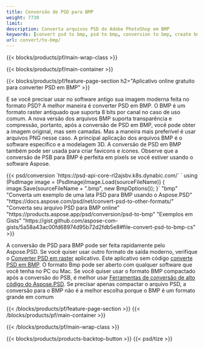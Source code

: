 ```yaml
---
title: Conversão de PSD para BMP
weight: 7730
limit: 
description: Converta arquivos PSD do Adobe PhotoShop em BMP
keywords: [convert psd to bmp, psd to bmp, conversion to bmp, create bmp from psd, print psd as bmp]
url: convert/to-bmp/
---
```


{{< blocks/products/pf/main-wrap-class >}}

{{< blocks/products/pf/main-container >}}

{{< blocks/products/pf/feature-page-section h2="Aplicativo online gratuito para converter PSD em BMP" >}}
<p>E se você precisar usar no software antigo sua imagem moderna feita no formato PSD? A melhor maneira é converter PSD em BMP. O BMP é um formato raster antiquado que suporta 8 bits por canal no caso de uso comum. A nova versão dos arquivos BMP suporta transparência e compressão, portanto, após a conversão de PSD em BMP, você pode obter a imagem original, mas sem camadas. Mas a maneira mais preferível é usar arquivos PNG nesse caso. A principal aplicação dos arquivos BMP é o software específico e a modelagem 3D. A conversão de PSD em BMP também pode ser usada para criar favicons e ícones. Observe que a conversão de PSB para BMP é perfeita em pixels se você estiver usando o software Aspose.</p>
{{< psd/conversion `https://psd-api-core-rl2ajsbv.k8s.dynabic.com/` 
`    using (PsdImage image = (PsdImage)Image.Load(sourceFileName))
    {
        image.Save(sourceFileName + ".bmp",  new BmpOptions());
    }` 
	"bmp" 
"Converta um exemplo de uma lata PSD para BMP usando o Aspose.PSD"  "https://docs.aspose.com/psd/net/convert-psd-to-other-formats/" 
"Converta seu arquivo PSD para BMP online" "https://products.aspose.app/psd/conversion/psd-to-bmp" 
"Exemplos em Gists" "https://gist.github.com/aspose-com-gists/5a58a43ac00fd68974d95b72d2fdb5e8#file-convert-psd-to-bmp-cs" >}}
<p>A conversão de PSD para BMP pode ser feita rapidamente pelo Aspose.PSD. Se você quiser usar outro formato de saída moderno, verifique o <a href="/psd/convert">Converter PSD em raster</a> aplicativo. Este aplicativo sem código <a href="/psd/convert/to-bmp">converte PSD em BMP</a>. O formato Bmp pode ser aberto com qualquer software que você tenha no PC ou Mac. Se você quiser usar o formato BMP compactado após a conversão do PSB, é melhor usar <a href="/psd">Ferramentas de conversão de alto código do Aspose.PSD</a>. Se precisar apenas compactar o arquivo PSD, a conversão para o BMP não é a melhor escolha porque o BMP é um formato grande em comum</p>
{{< /blocks/products/pf/feature-page-section >}}
{{< /blocks/products/pf/main-container >}}


{{< /blocks/products/pf/main-wrap-class >}}

{{< blocks/products/products-backtop-button >}}
{{< psd/tize >}}
